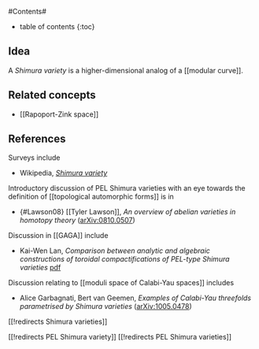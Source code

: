 
#Contents#
* table of contents
{:toc}

## Idea

A _Shimura variety_ is a higher-dimensional analog of a [[modular curve]].

## Related concepts

* [[Rapoport-Zink space]]

## References

Surveys include

* Wikipedia, _[Shimura variety](http://en.wikipedia.org/wiki/Shimura_variety)_

Introductory discussion of PEL Shimura varieties with an eye towards the definition of [[topological automorphic forms]] is in 

* {#Lawson08} [[Tyler Lawson]], _An overview of abelian varieties in homotopy theory_ ([arXiv:0810.0507](http://arxiv.org/abs/0810.0507))

Discussion in [[GAGA]] include

* Kai-Wen Lan, _Comparison between analytic and algebraic constructions of toroidal compactifications of PEL-type Shimura varieties_ [pdf](http://math.umn.edu/~kwlan/articles/cpt-ana-alg.pdf)

Discussion relating to [[moduli space of Calabi-Yau spaces]] includes

* Alice Garbagnati, Bert van Geemen, _Examples of Calabi-Yau threefolds parametrised by Shimura varieties_ ([arXiv:1005.0478](http://arxiv.org/abs/1005.0478))




[[!redirects Shimura varieties]]

[[!redirects PEL Shimura variety]]
[[!redirects PEL Shimura varieties]]
